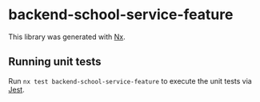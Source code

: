 # backend-school-service-feature

This library was generated with [Nx](https://nx.dev).

## Running unit tests

Run `nx test backend-school-service-feature` to execute the unit tests via [Jest](https://jestjs.io).
